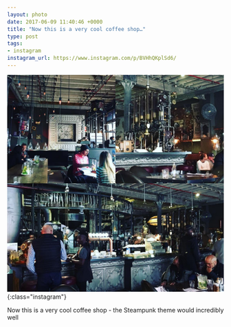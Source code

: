 ```yaml
---
layout: photo
date: 2017-06-09 11:40:46 +0000
title: "Now this is a very cool coffee shop…"
type: post
tags:
- instagram
instagram_url: https://www.instagram.com/p/BVHhQKplSd6/
---
```


![Instagram - BVHhQKplSd6](/img/BVHhQKplSd6.jpg){:class="instagram"}

Now this is a very cool coffee shop - the Steampunk theme would incredibly well
